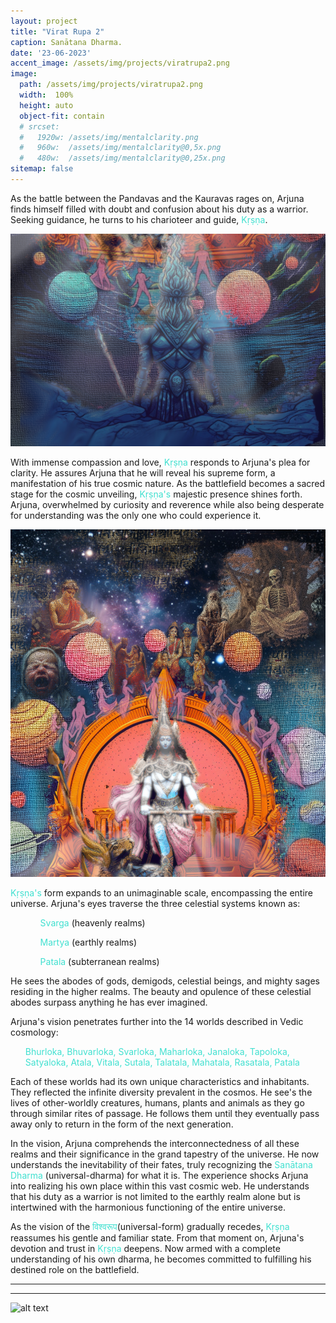 ```yaml
---
layout: project
title: "Virat Rupa 2"
caption: Sanātana Dharma.
date: '23-06-2023'
accent_image: /assets/img/projects/viratrupa2.png   
image: 
  path: /assets/img/projects/viratrupa2.png  
  width:  100%
  height: auto
  object-fit: contain
  # srcset: 
  #   1920w: /assets/img/mentalclarity.png
  #   960w:  /assets/img/mentalclarity@0,5x.png
  #   480w:  /assets/img/mentalclarity@0,25x.png
sitemap: false
---
```

As the battle between the Pandavas and the Kauravas rages on, Arjuna finds himself filled with doubt and confusion about his duty as a warrior. Seeking guidance, he turns to his charioteer and guide, <span style="color:turquoise">Kṛṣṇa</span>.

![alt text](/assets/img/projects/viratrupa2-bottom.png)

With immense compassion and love, <span style="color:turquoise">Kṛṣṇa</span> responds to Arjuna's plea for clarity. He assures Arjuna that he will reveal his supreme form, a manifestation of his true cosmic nature. As the battlefield becomes a sacred stage for the cosmic unveiling, <span style="color:turquoise">Kṛṣṇa's</span> majestic presence shines forth. Arjuna, overwhelmed by curiosity and reverence while also being desperate for understanding was the only one who could experience it. 


![alt text](/assets/img/projects/viratrupa2-top.png)


<span style="color:turquoise">Kṛṣṇa's</span> form expands to an unimaginable scale, encompassing the entire universe. Arjuna's eyes traverse the three celestial systems known as: 
<ul>
<ul><span style="color:turquoise">Svarga</span> (heavenly realms) </ul>
<ul><span style="color:turquoise">Martya</span> (earthly realms)</ul> 
<ul><span style="color:turquoise">Patala</span> (subterranean realms)</ul>
</ul>

He sees the abodes of gods, demigods, celestial beings, and mighty sages residing in the higher realms. The beauty and opulence of these celestial abodes surpass anything he has ever imagined.

Arjuna's vision penetrates further into the 14 worlds described in Vedic cosmology: 
<ul>
 <span style="color:turquoise">Bhurloka, Bhuvarloka, Svarloka, Maharloka, Janaloka, Tapoloka, Satyaloka, Atala, Vitala, Sutala, Talatala, Mahatala, Rasatala, Patala</span>
 
 </ul>

Each of these worlds had its own unique characteristics and inhabitants. They reflected the infinite diversity prevalent in the cosmos. He see's the lives of other-worldly creatures, humans, plants and animals as they go through similar rites of passage. He follows them until they eventually pass away only to return in the form of the next generation. 


In the vision, Arjuna comprehends the interconnectedness of all these realms and their significance in the grand tapestry of the universe.  He now understands the inevitability of their fates, truly recognizing the <span style="color:turquoise">Sanātana Dharma</span> (universal-dharma) for what it is. The experience shocks Arjuna into realizing his own place within this vast cosmic web. He understands that his duty as a warrior is not limited to the earthly realm alone but is intertwined with the harmonious functioning of the entire universe.


As the vision of the <span style="color:turquoise">विश्वरूप</span>(universal-form) gradually recedes, <span style="color:turquoise">Kṛṣṇa</span> reassumes his gentle and familiar state. From that moment on, Arjuna's devotion and trust in <span style="color:turquoise">Kṛṣṇa</span> deepens. Now armed with a complete understanding of his own dharma, he becomes committed to fulfilling his destined role on the battlefield.

-----------------------------------------------------------------------------------------------------------
-----------------------------------------------------------------------------------------------------------

![alt text](/assets/img/projects/viratrupa2.png)
